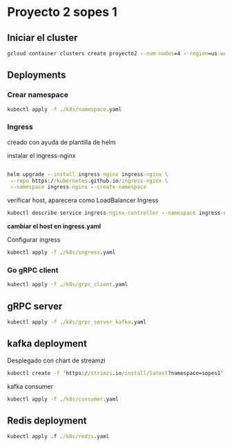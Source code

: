 # Proyecto 2 sopes 1

## Iniciar el cluster

```cmd
gcloud container clusters create proyecto2 --num-nodes=4 --region=us-west1-a --tags=allin,allout --machine-type=e2-medium --no-enable-network-policy --disk-size=25GB --disk-type pd-standard
```

## Deployments

### Crear namespace

```cmd
kubectl apply -f ./k8s/namespace.yaml
```

### Ingress

creado con ayuda de plantilla de helm

instalar el ingress-nginx

```cmd

helm upgrade --install ingress-nginx ingress-nginx \
 --repo https://kubernetes.github.io/ingress-nginx \
 --namespace ingress-nginx --create-namespace
```

verificar host, aparecera como LoadBalancer Ingress

```cmd
kubectl describe service ingress-nginx-controller --namespace ingress-nginx
```

**cambiar el host en ingress.yaml**

Configurar ingress

```cmd
kubectl apply -f ./k8s/ingress.yaml
```

### Go gRPC client

```cmd
kubectl apply -f ./k8s/grpc_client.yaml
```

## gRPC server

```cmd
kubectl apply -f ./k8s/grpc_server_kafka.yaml
```

## kafka deployment

Desplegado con chart de streamzi

```cmd
kubectl create -f 'https://strimzi.io/install/latest?namespace=sopes1' -n sopes1
```

kafka consumer

```cmd
kubectl apply -f ./k8s/consumer.yaml
```

## Redis deployment

```cmd
kubectl apply .f ./k8s/redis.yaml
```
